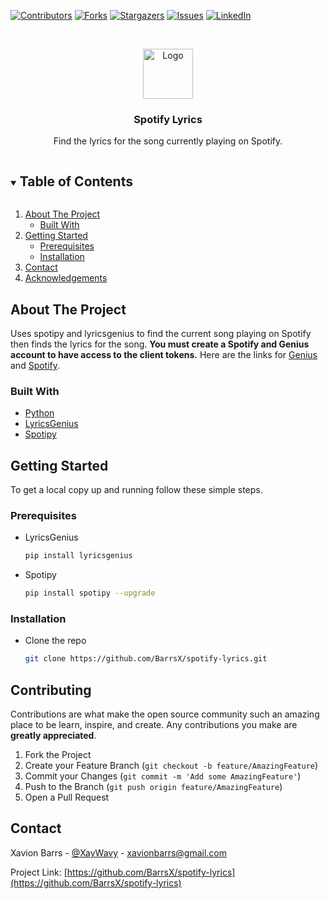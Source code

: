 <!--
*** Thanks for checking out the Best-README-Template. If you have a suggestion
*** that would make this better, please fork the repo and create a pull request
*** or simply open an issue with the tag "enhancement".
*** Thanks again! Now go create something AMAZING! :D
***
***
***
*** To avoid retyping too much info. Do a search and replace for the following:
*** github_username, repo_name, twitter_handle, email, project_title, project_description
-->



<!-- PROJECT SHIELDS -->
<!--
*** I'm using markdown "reference style" links for readability.
*** Reference links are enclosed in brackets [ ] instead of parentheses ( ).
*** See the bottom of this document for the declaration of the reference variables
*** for contributors-url, forks-url, etc. This is an optional, concise syntax you may use.
*** https://www.markdownguide.org/basic-syntax/#reference-style-links
-->
[![Contributors][contributors-shield]](https://github.com/BarrsX/spotify-lyrics/graphs/contributors)
[![Forks][forks-shield]](https://github.com/BarrsX/spotify-lyrics/network/members)
[![Stargazers][stars-shield]](https://github.com/BarrsX/spotify-lyrics/stargazers)
[![Issues][issues-shield]](https://github.com/BarrsX/spotify-lyrics/issues)
[![LinkedIn][linkedin-shield]](https://www.linkedin.com/in/xavionbarrs/)



<!-- PROJECT LOGO -->
<br />
<p align="center">
  <a href="https://github.com/BarrsX/spotify-lyrics">
    <img src="https://cdn.iconscout.com/icon/free/png-256/spotify-11-432546.png" alt="Logo" width="80" height="80">
  </a>

  <h3 align="center">Spotify Lyrics</h3>

  <p align="center">
    Find the lyrics for the song currently playing on Spotify.
    <br />
  </p>
</p>



<!-- TABLE OF CONTENTS -->
<details open="open">
  <summary><h2 style="display: inline-block">Table of Contents</h2></summary>
  <ol>
    <li>
      <a href="#about-the-project">About The Project</a>
      <ul>
        <li><a href="#built-with">Built With</a></li>
      </ul>
    </li>
    <li>
      <a href="#getting-started">Getting Started</a>
      <ul>
        <li><a href="#prerequisites">Prerequisites</a></li>
        <li><a href="#installation">Installation</a></li>
      </ul>
    </li>
    <li><a href="#contact">Contact</a></li>
    <li><a href="#acknowledgements">Acknowledgements</a></li>
  </ol>
</details>



<!-- ABOUT THE PROJECT -->
## About The Project

Uses spotipy and lyricsgenius to find the current song playing on Spotify then finds the lyrics for the song. **You must create a Spotify and Genius account to have access to the client tokens.** Here are the links for [Genius](https://genius.com/api-clients) and [Spotify](https://developer.spotify.com/dashboard/applications).


### Built With

* [Python](https://www.python.org/)
* [LyricsGenius](https://lyricsgenius.readthedocs.io/en/master/)
* [Spotipy](https://spotipy.readthedocs.io/en/2.16.1/)



<!-- GETTING STARTED -->
## Getting Started

To get a local copy up and running follow these simple steps.

### Prerequisites

* LyricsGenius
  ```sh
  pip install lyricsgenius
  ```
* Spotipy
  ```sh
  pip install spotipy --upgrade
  ```

### Installation

* Clone the repo
   ```sh
   git clone https://github.com/BarrsX/spotify-lyrics.git
   ```


<!-- CONTRIBUTING -->
## Contributing

Contributions are what make the open source community such an amazing place to be learn, inspire, and create. Any contributions you make are **greatly appreciated**.

1. Fork the Project
2. Create your Feature Branch (`git checkout -b feature/AmazingFeature`)
3. Commit your Changes (`git commit -m 'Add some AmazingFeature'`)
4. Push to the Branch (`git push origin feature/AmazingFeature`)
5. Open a Pull Request



<!-- CONTACT -->
## Contact

Xavion Barrs - [@XayWavy](https://twitter.com/XayWavy) - xavionbarrs@gmail.com

Project Link: [https://github.com/BarrsX/spotify-lyrics](https://github.com/BarrsX/spotify-lyrics)





<!-- MARKDOWN LINKS & IMAGES -->
<!-- https://www.markdownguide.org/basic-syntax/#reference-style-links -->
[contributors-shield]: https://img.shields.io/github/contributors/github_username/repo.svg?style=for-the-badge
[contributors-url]: https://github.com/github_username/repo/graphs/contributors
[forks-shield]: https://img.shields.io/github/forks/github_username/repo.svg?style=for-the-badge
[forks-url]: https://github.com/github_username/repo/network/members
[stars-shield]: https://img.shields.io/github/stars/github_username/repo.svg?style=for-the-badge
[stars-url]: https://github.com/github_username/repo/stargazers
[issues-shield]: https://img.shields.io/github/issues/github_username/repo.svg?style=for-the-badge
[issues-url]: https://github.com/github_username/repo/issues
[license-shield]: https://img.shields.io/github/license/github_username/repo.svg?style=for-the-badge
[license-url]: https://github.com/github_username/repo/blob/master/LICENSE.txt
[linkedin-shield]: https://img.shields.io/badge/-LinkedIn-black.svg?style=for-the-badge&logo=linkedin&colorB=555
[linkedin-url]: https://linkedin.com/in/github_username
